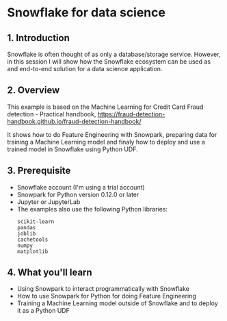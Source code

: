 # Snowflake for data science

## 1. Introduction

Snowflake is often thought of as only a database/storage service. However, in this session I will show how the Snowflake ecosystem can be used as and end-to-end solution for a data science application.

## 2. Overview

This example is based on the Machine Learning for Credit Card Fraud detection - Practical handbook, https://fraud-detection-handbook.github.io/fraud-detection-handbook/

It shows how to do Feature Engineering with Snowpark, preparing data for training a Machine Learning model and finaly how to deploy and use a trained model in Snowflake using Python UDF.

## 3. Prerequisite

* Snowflake account (I'm using a trial account)
* Snowpark for Python version 0.12.0 or later
* Jupyter or JupyterLab
* The examples also use the following Python libraries:
  ```
  scikit-learn
  pandas
  joblib
  cachetools
  numpy
  matplotlib
  ```

## 4. What you'll learn

* Using Snowpark to interact programmatically with Snowflake
* How to use Snowpark for Python for doing Feature Engineering
* Training a Machine Learning model outside of Snowflake and to deploy it as a Python UDF
